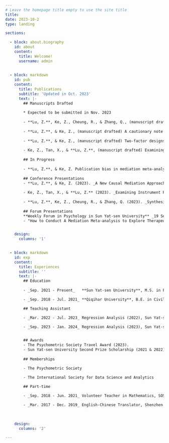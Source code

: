 ```yaml
---
# Leave the homepage title empty to use the site title
title:
date: 2023-10-2
type: landing

sections:

  - block: about.biography
    id: about
    content:
      title: Welcome!
      username: admin
      
      
  - block: markdown
    id: pub
    content:
      title: Publications
      subtitle: 'Updated in Oct. 2023'
      text: |-
        ## Manuscripts Drafted
        
        * Expected to be submitted in Nov. 2023
        
        - **Lu, Z.**, Ke, Z., Cheung, R., & Zhang, Q., (manuscript drafted) Synthesizing data from pretest-posttest-control-group designs in mediation meta-analysis
        
        - **Lu, Z.**, & Ke, Z., (manuscript drafted) A cautionary note on experimental mediation: Conception, modeling, and analysis
       
        - **Lu, Z.**, & Ke, Z., (manuscript drafted) Two-factor designs reveal more than you think: A new perspective. 
        
        - Ke, Z., Tan, X., & **Lu, Z.**, (manuscript drafted) Examining instrument relevance when there are multiple endogenous predictors: A new index.
       
        ## In Progress
       
        - **Lu, Z.**, & Ke, Z. Publication bias in mediation meta-analysis based on pretest-posttest-control-group designs
        
        ## Conference Presentations 
        - **Lu, Z.**, & Ke, Z. (2023). _A New Causal Mediation Approach Based on Observational Mediation Modeling and Instrumental Variable Regression_. International Meeting of Psychometric Society, July, Maryland, USA. [[Abstract]](https://raw.githubusercontent.com/GiaLuQuant/myBlog/main/content/pdf/CausalMed_Abstract.pdf). [[Slides&speech]](https://raw.githubusercontent.com/GiaLuQuant/myBlog/main/content/pdf/IMPS2023_ExpMed_0726.pdf).
        
        - Ke, Z., Tan, X., & **Lu, Z.** (2023). _Examining Instrument Relevance when There are Multiple Endogenous Predictors: A new Index_. International Meeting of Psychometric Society, July, Maryland, USA. [[Abstract]](https://raw.githubusercontent.com/GiaLuQuant/myBlog/main/content/pdf/IVsem_Abstract.pdf).
        
        - **Lu, Z.**, Ke, Z., Cheung, R., & Zhang, Q. (2023). _Synthesizing Data from Pre-posttest-control-group Designs in Mediation Meta-analysis._ The Annual Meeting of the International Society for Data Science and Analytics, July, Shanghai, China  [[Abstract]](https://raw.githubusercontent.com/GiaLuQuant/myBlog/main/content/pdf/MMA_Abstract.pdf). [[Slides&speech]](https://raw.githubusercontent.com/GiaLuQuant/myBlog/main/content/pdf/ICADS_MMA_0604.pdf).
        
        ## Forum Presentations
        **Weekly Forum in Psychology in Sun Yat-sen University** _19 Sep. 2022, Guangzhou, China_  
        - "How to Conduct A Mediation Meta-analysis to Explore Therapeutic Mechanisms" (150 min)


    design:
      columns: '1'

      
  - block: markdown
    id: exp
    content:
      title: Experiences
      subtitle: ''
      text: |-
        ## Education
        
        - _Sep. 2021 - Present_   **Sun Yat-sen University**, M.S. in Psychology

        - _Sep. 2018 - Jul. 2021_ **Qiqihar University**, B.E. in Civil Engineering 

        ## Teaching Assistant

        - _Mar. 2022 - Jul. 2023_ Regression Analysis (2022), Sun Yat-sen University

        - _Sep. 2023 - Jan. 2024_ Regression Analysis (2023), Sun Yat-sen University


        ## Awards 
        - The Psychometric Society Travel Award (2023).
        - Sun Yat-sen University Second Prize Scholarship (2021 & 2022)
        
        ## Memberships

        - The Psychometric Society

        - The International Society for Data Science and Analytics
        
        ## Part-time

        - _Sep. 2018 - Jun. 2021_ Volunteer Teacher in Mathematics, SOS Children's Village

        - _Mar. 2017 - Dec. 2019_ English-Chinese Translator, Shenzhen Yimu Information Technology Co.
        
                
        
    design:
      columns: '2'

---
```

